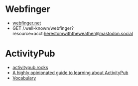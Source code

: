 <!SLIDE bullets>
# Webfinger
* [webfinger.net](https://webfinger.net)
* GET /.well-known/webfinger?resource=acct:herestomwiththeweather@mastodon.social

<!SLIDE bullets>
# ActivityPub
* [activitypub.rocks](https://activitypub.rocks/)
* [A highly opinionated guide to learning about ActivityPub](https://tinysubversions.com/notes/reading-activitypub/)
* [Vocabulary](https://www.w3.org/ns/activitystreams)
